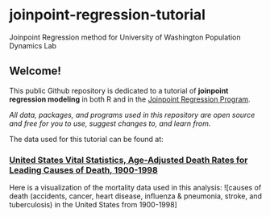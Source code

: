 # joinpoint-regression-tutorial
Joinpoint Regression method for University of Washington Population Dynamics Lab

## Welcome! 

This public Github repository is dedicated to a tutorial of **joinpoint regression modeling** in both R and in the [Joinpoint Regression Program](https://surveillance.cancer.gov/joinpoint/).

*All data, packages, and programs used in this repository are open source and free for you to use, suggest changes to, and learn from.*

The data used for this tutorial can be found at:
### [United States Vital Statistics, Age-Adjusted Death Rates for Leading Causes of Death, 1900-1998](https://www.cdc.gov/nchs/nvss/mortality/hist293.htm)

Here is a visualization of the mortality data used in this analysis:
![causes of death (accidents, cancer, heart disease, influenza & pneumonia, stroke, and tuberculosis) in the United States from 1900-1998]
